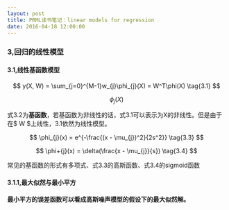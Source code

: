 ```yaml
---
layout: post
title: PRML读书笔记：linear models for regression
date: 2016-04-18 12:00:00
---
```

### **3,回归的线性模型**

#### **3.1,线性基函数模型**

$$ y(X, W) = \sum_{j=0}^{M-1}w_{j}\phi_{j}(X) = W^T\phi(X) \tag{3.1} $$

$$ \phi_{j}(X) \tag{3.2} $$

式3.2为**基函数**，若基函数为非线性的话，式3.1可以表示为X的非线性。但是由于在$ W $上线性，3.1依然为线性模型。

$$ \phi_{j}(x) = e^{-\frac{(x - \mu_{j})^2}{2s^2}} \tag{3.3} $$

$$ \phi+{j}(x) = \delta(\frac{x - \mu_{j}}{s}) \tag{3.4} $$

常见的基函数的形式有多项式、式3.3的高斯函数、式3.4的sigmoid函数

#### **3.1.1,最大似然与最小平方**

**最小平方的误差函数可以看成高斯噪声模型的假设下的最大似然解。**
